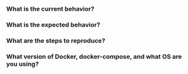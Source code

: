 ### What is the current behavior?

### What is the expected behavior?

### What are the steps to reproduce?

### What version of Docker, docker-compose, and what OS are you using?

